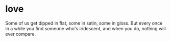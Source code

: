 # love
Some of us get dipped in flat, some in satin, some in gloss. But every once in a while you find someone who's iridescent, and when you do, nothing will ever compare.
